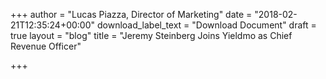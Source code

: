 +++
author = "Lucas Piazza, Director of Marketing"
date = "2018-02-21T12:35:24+00:00"
download_label_text = "Download Document"
draft = true
layout = "blog"
title = "Jeremy Steinberg Joins Yieldmo as Chief Revenue Officer"

+++
